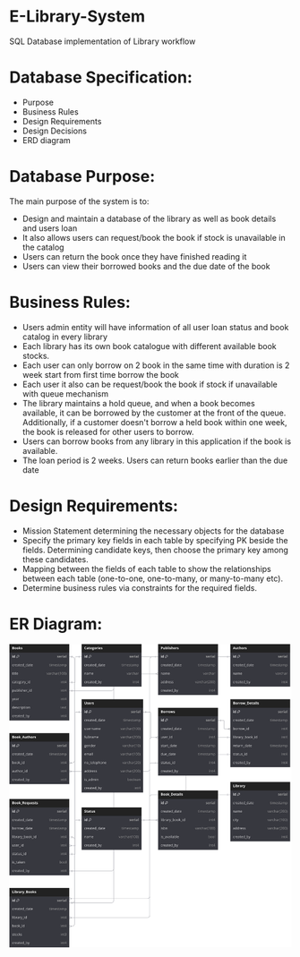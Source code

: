 # E-Library-System
SQL Database implementation of Library workflow 


# Database Specification:
* Purpose
* Business Rules
* Design Requirements
* Design Decisions
* ERD diagram

# Database Purpose:

The main purpose of the system is to:
* Design and maintain a database of the library as well as book details and users loan
* It also allows users can request/book the book if stock is unavailable in the catalog
* Users can return the book once they have finished reading it
* Users can view their borrowed books and the due date of the book

# Business Rules:

* Users admin entity will have information of all user loan status and book catalog in every library
* Each library has its own book catalogue with different available book stocks.
* Each user can only borrow on 2 book in the same time with duration is 2 week start from first time borrow the book
* Each user it also can be request/book the book if stock if unavailable with queue mechanism
* The library maintains a hold queue, and when a book becomes available, it can be borrowed by the customer at the front of the queue. Additionally, if a customer doesn't borrow a held book within one week, the book is released for other users to borrow. 
* Users can borrow books from any library in this application if the book is available. 
* The loan period is 2 weeks. Users can return books earlier than the due date


# Design Requirements:

* Mission Statement determining the necessary objects for the database 
* Specify the primary key fields in each table by specifying PK beside the fields. Determining candidate keys, then choose the primary key among these candidates.
* Mapping between the fields of each table to show the relationships between each table (one-to-one, one-to-many, or many-to-many etc).
* Determine business rules via constraints for the required fields.


# ER Diagram:

![](https://github.com/rochiekop/RDBMS-E-Library/blob/master/ERD/ERD.svg)
